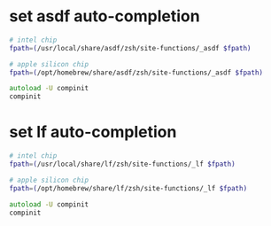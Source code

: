 # set asdf auto-completion

```zsh
# intel chip
fpath=(/usr/local/share/asdf/zsh/site-functions/_asdf $fpath)

# apple silicon chip
fpath=(/opt/homebrew/share/asdf/zsh/site-functions/_asdf $fpath)

autoload -U compinit
compinit
```

# set lf auto-completion

```zsh
# intel chip
fpath=(/usr/local/share/lf/zsh/site-functions/_lf $fpath)

# apple silicon chip
fpath=(/opt/homebrew/share/lf/zsh/site-functions/_lf $fpath)

autoload -U compinit
compinit
```
